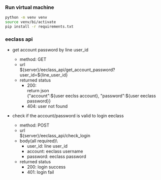 ### Run virtual machine
```bash
python -m venv venv
source venv/bi/activate
pip install -r requirements.txt
```

### eeclass api

- get account password by line user_id
  - method: GET
  - url\
      \$\{server\}/eeclass_api/get_account_password?user_id=\$\{line_user_id\}
  - returned status
    - 200:\
      return json\
      {"account":\$\{user eeclss account\}, "password":\$\{user eeclass password\}\} 
    - 404: user not found

- check if the account/password is valid to login eeclass
  - method: POST
  - url\
        \$\{server\}/eeclass_api/check_login
  - body(all required)\
    - user_id: line user_id
    - account: eeclass username
    - password: eeclass password
  - returned status
    - 200: login success
    - 401: login fail